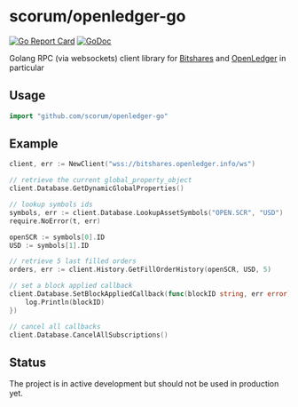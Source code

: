 # scorum/openledger-go
[![Go Report Card](https://goreportcard.com/badge/github.com/scorum/openledger-go)](https://goreportcard.com/report/github.com/scorum/openledger-go)
[![GoDoc](https://godoc.org/github.com/scorum/openledger-go?status.svg)](https://godoc.org/github.com/scorum/openledger-go)

Golang RPC (via websockets) client library for [Bitshares](https://bitshares.org/) and [OpenLedger](https://openledger.io) in particular

## Usage

```go
import "github.com/scorum/openledger-go"
```

## Example
```go
client, err := NewClient("wss://bitshares.openledger.info/ws")

// retrieve the current global_property_object
client.Database.GetDynamicGlobalProperties()

// lookup symbols ids
symbols, err := client.Database.LookupAssetSymbols("OPEN.SCR", "USD")
require.NoError(t, err)

openSCR := symbols[0].ID
USD := symbols[1].ID

// retrieve 5 last filled orders
orders, err := client.History.GetFillOrderHistory(openSCR, USD, 5)

// set a block applied callback
client.Database.SetBlockAppliedCallback(func(blockID string, err error) {
    log.Println(blockID)
})

// cancel all callbacks
client.Database.CancelAllSubscriptions()

```
## Status
The project is in active development but should not be used in production yet.